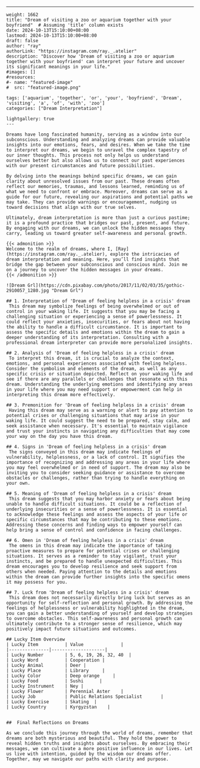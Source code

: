 ---
    weight: 1662
    title: "Dream of visiting a zoo or aquarium together with your boyfriend"  # Assuming 'title' column exists
    date: 2024-10-13T15:10:00+08:00
    lastmod: 2024-10-13T15:10:00+08:00
    draft: false
    author: "ray"
    authorLink: "https://instagram.com/ray._.atelier"
    description: "Discover how 'Dream of visiting a zoo or aquarium together with your boyfriend' can interpret your future and uncover its significant meanings in your life."
    #images: []
    #resources:
    #- name: "featured-image"
    #  src: "featured-image.png"
    
    tags: ['aquarium', 'together', 'or', 'your', 'boyfriend', 'Dream', 'visiting', 'a', 'of', 'with', 'zoo']
    categories: ["Dream Interpretation"]
    
    lightgallery: true
    ---
    
    Dreams have long fascinated humanity, serving as a window into our subconscious. Understanding and analyzing dreams can provide valuable insights into our emotions, fears, and desires. When we take the time to interpret our dreams, we begin to unravel the complex tapestry of our inner thoughts. This process not only helps us understand ourselves better but also allows us to connect our past experiences with our present circumstances and future possibilities.
    
    By delving into the meanings behind specific dreams, we can gain clarity about unresolved issues from our past. These dreams often reflect our memories, traumas, and lessons learned, reminding us of what we need to confront or embrace. Moreover, dreams can serve as a guide for our future, revealing our aspirations and potential paths we may take. They can provide warnings or encouragement, nudging us toward decisions that align with our true selves.
    
    Ultimately, dream interpretation is more than just a curious pastime; it is a profound practice that bridges our past, present, and future. By engaging with our dreams, we can unlock the hidden messages they carry, leading us toward greater self-awareness and personal growth.
    
    {{< admonition >}}
    Welcome to the realm of dreams, where I, [Ray](https://instagram.com/ray._.atelier), explore the intricacies of dream interpretation and meaning. Here, you’ll find insights that bridge the gap between your subconscious and conscious mind. Join me on a journey to uncover the hidden messages in your dreams.
    {{< /admonition >}}
    
    ![Dream Grl](https://cdn.pixabay.com/photo/2017/11/02/03/35/gothic-2910057_1280.jpg "Dream Grl")
    
    ## 1. Interpretation of 'Dream of feeling helpless in a crisis' dream
     This dream may symbolize feelings of being overwhelmed or out of control in your waking life. It suggests that you may be facing a challenging situation or experiencing a sense of powerlessness. It could reflect your anxieties, insecurities, or fears about not having the ability to handle a difficult circumstance. It is important to assess the specific details and emotions within the dream to gain a deeper understanding of its interpretation. Consulting with a professional dream interpreter can provide more personalized insights.
    
    ## 2. Analysis of 'Dream of feeling helpless in a crisis' dream
     To interpret this dream, it is crucial to analyze the context, emotions, and personal experiences associated with feeling helpless. Consider the symbolism and elements of the dream, as well as any specific crisis or situation depicted. Reflect on your waking life and see if there are any parallels or challenges that resonate with this dream. Understanding the underlying emotions and identifying any areas in your life where you may need support or empowerment can help in interpreting this dream more effectively.
    
    ## 3. Premonition for 'Dream of feeling helpless in a crisis' dream
     Having this dream may serve as a warning or alert to pay attention to potential crises or challenging situations that may arise in your waking life. It could suggest the need to be prepared, stay calm, and seek assistance when necessary. It's essential to maintain vigilance and trust your instincts in navigating any difficulties that may come your way on the day you have this dream.
    
    ## 4. Signs in 'Dream of feeling helpless in a crisis' dream
     The signs conveyed in this dream may indicate feelings of vulnerability, helplessness, or a lack of control. It signifies the importance of recognizing and addressing any areas in your life where you may feel overwhelmed or in need of support. The dream may also be inviting you to consider seeking guidance or assistance to overcome obstacles or challenges, rather than trying to handle everything on your own.
    
    ## 5. Meaning of 'Dream of feeling helpless in a crisis' dream
     This dream suggests that you may harbor anxiety or fears about being unable to handle difficult situations. It could be a reflection of underlying insecurities or a sense of powerlessness. It is essential to acknowledge these feelings and assess the aspects of your life or specific circumstances that may be contributing to these emotions. Addressing these concerns and finding ways to empower yourself can help bring a sense of control and confidence in facing challenges.
    
    ## 6. Omen in 'Dream of feeling helpless in a crisis' dream
     The omens in this dream may indicate the importance of taking proactive measures to prepare for potential crises or challenging situations. It serves as a reminder to stay vigilant, trust your instincts, and be prepared to handle unexpected difficulties. This dream encourages you to develop resilience and seek support from others when needed. Paying attention to the details and emotions within the dream can provide further insights into the specific omens it may possess for you.
    
    ## 7. Luck from 'Dream of feeling helpless in a crisis' dream
     This dream does not necessarily directly bring luck but serves as an opportunity for self-reflection and personal growth. By addressing the feelings of helplessness or vulnerability highlighted in the dream, you can gain a better understanding of yourself and develop strategies to overcome obstacles. This self-awareness and personal growth can ultimately contribute to a stronger sense of resilience, which may positively impact future situations and outcomes.
    
    ## Lucky Item Overview
    | Lucky Item          | Value              |
    |---------------|--------------------|
    | Lucky Number        | 5, 6, 19, 26, 32, 40  |
    | Lucky Word          | Cooperation |
    | Lucky Animal        | Deer |
    | Lucky Place         | Library     |
    | Lucky Color         | Deep orange     |
    | Lucky Food          | Sushi      |
    | Lucky Instrument    | Ney |
    | Lucky Flower        | Perennial Aster    |
    | Lucky Job           | Public Relations Specialist       |
    | Lucky Exercise      | Skating  |
    | Lucky Country       | Kyrgyzstan    |
    
    
    ##  Final Reflections on Dreams
    
    As we conclude this journey through the world of dreams, remember that dreams are both mysterious and beautiful. They hold the power to reveal hidden truths and insights about ourselves. By embracing their messages, we can cultivate a more positive influence in our lives. Let us live with intention, guided by the wisdom our dreams offer. Together, may we navigate our paths with clarity and purpose.
    